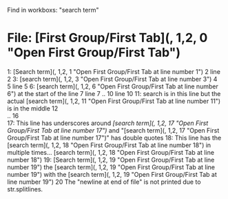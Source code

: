 
Find in workboxs: "search term"


# File: [First Group/First Tab](, 1,2, 0 "Open First Group/First Tab")
   1: [Search term](, 1,2, 1 "Open First Group/First Tab at line number 1")
   2  line 2
   3: [search term](, 1,2, 3 "Open First Group/First Tab at line number 3")
   4  
   5  line 5
   6: [search term](, 1,2, 6 "Open First Group/First Tab at line number 6") at the start of the line
   7  line 7
  .. 
  10  line 10
  11: search is in this line but the actual [search term](, 1,2, 11 "Open First Group/First Tab at line number 11") is in the middle
  12  
  .. 
  16  
  17: This line has underscores around _[search term](, 1,2, 17 "Open First Group/First Tab at line number 17")_ and "[search term](, 1,2, 17 "Open First Group/First Tab at line number 17")" has double quotes
  18: This line has the [search term](, 1,2, 18 "Open First Group/First Tab at line number 18") in multiple times... [search term](, 1,2, 18 "Open First Group/First Tab at line number 18")
  19: [Search term](, 1,2, 19 "Open First Group/First Tab at line number 19") the [search term](, 1,2, 19 "Open First Group/First Tab at line number 19") with the [search term](, 1,2, 19 "Open First Group/First Tab at line number 19")
  20  The "newline at end of file" is not printed due to str.splitlines.
